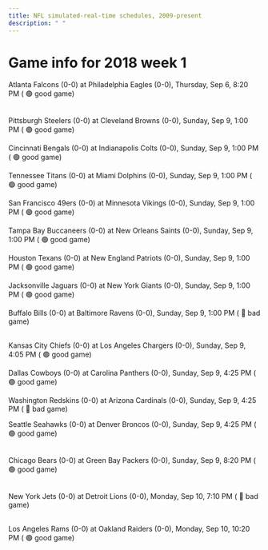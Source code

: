 ```yaml
---
title: NFL simulated-real-time schedules, 2009-present
description: " "
---
```


# Game info for 2018 week 1

Atlanta Falcons (0-0) at Philadelphia Eagles (0-0), Thursday, Sep 6, 8:20 PM (	:green_circle: good game)

<br/>Pittsburgh Steelers (0-0) at Cleveland Browns (0-0), Sunday, Sep 9, 1:00 PM (	:green_circle: good game)

Cincinnati Bengals (0-0) at Indianapolis Colts (0-0), Sunday, Sep 9, 1:00 PM (	:green_circle: good game)

Tennessee Titans (0-0) at Miami Dolphins (0-0), Sunday, Sep 9, 1:00 PM (	:green_circle: good game)

San Francisco 49ers (0-0) at Minnesota Vikings (0-0), Sunday, Sep 9, 1:00 PM (	:green_circle: good game)

Tampa Bay Buccaneers (0-0) at New Orleans Saints (0-0), Sunday, Sep 9, 1:00 PM (	:green_circle: good game)

Houston Texans (0-0) at New England Patriots (0-0), Sunday, Sep 9, 1:00 PM (	:green_circle: good game)

Jacksonville Jaguars (0-0) at New York Giants (0-0), Sunday, Sep 9, 1:00 PM (	:green_circle: good game)

Buffalo Bills (0-0) at Baltimore Ravens (0-0), Sunday, Sep 9, 1:00 PM (	:red_circle: bad game)

<br/>Kansas City Chiefs (0-0) at Los Angeles Chargers (0-0), Sunday, Sep 9, 4:05 PM (	:green_circle: good game)

Dallas Cowboys (0-0) at Carolina Panthers (0-0), Sunday, Sep 9, 4:25 PM (	:green_circle: good game)

Washington Redskins (0-0) at Arizona Cardinals (0-0), Sunday, Sep 9, 4:25 PM (	:red_circle: bad game)

Seattle Seahawks (0-0) at Denver Broncos (0-0), Sunday, Sep 9, 4:25 PM (	:green_circle: good game)

<br/>Chicago Bears (0-0) at Green Bay Packers (0-0), Sunday, Sep 9, 8:20 PM (	:green_circle: good game)

<br/>New York Jets (0-0) at Detroit Lions (0-0), Monday, Sep 10, 7:10 PM (	:red_circle: bad game)

<br/>Los Angeles Rams (0-0) at Oakland Raiders (0-0), Monday, Sep 10, 10:20 PM (	:green_circle: good game)

